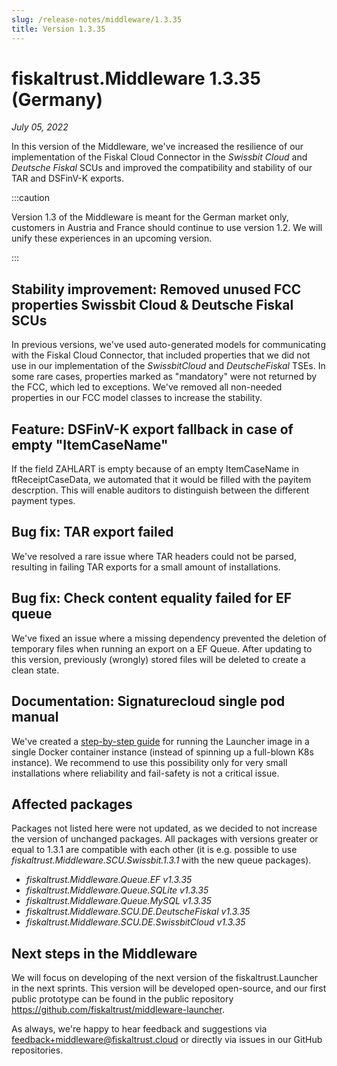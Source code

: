 ```yaml
---
slug: /release-notes/middleware/1.3.35
title: Version 1.3.35
---
```


# fiskaltrust.Middleware 1.3.35 (Germany)
_July 05, 2022_

In this version of the Middleware, we've increased the resilience of our implementation of the Fiskal Cloud Connector in the _Swissbit Cloud_ and _Deutsche Fiskal_ SCUs and improved the compatibility and stability of our TAR and DSFinV-K exports.

:::caution

Version 1.3 of the Middleware is meant for the German market only, customers in Austria and France should continue to use version 1.2. We will unify these experiences in an upcoming version.

:::

## Stability improvement: Removed unused FCC properties Swissbit Cloud & Deutsche Fiskal SCUs
In previous versions, we've used auto-generated models for communicating with the Fiskal Cloud Connector, that included properties that we did not use in our implementation of the _SwissbitCloud_ and _DeutscheFiskal_ TSEs. In some rare cases, properties marked as "mandatory" were not returned by the FCC, which led to exceptions. We've removed all non-needed properties in our FCC model classes to increase the stability.

## Feature:  DSFinV-K export fallback in case of empty "ItemCaseName"
If the field ZAHLART is empty because of an empty ItemCaseName in ftReceiptCaseData, we automated that it would be filled with the payitem descrption. This will enable auditors to distinguish between the different payment types.

## Bug fix: TAR export failed
We've resolved a rare issue where TAR headers could not be parsed, resulting in failing TAR exports for a small amount of installations. 

## Bug fix: Check content equality failed for EF queue
We've fixed an issue where a missing dependency prevented the deletion of temporary files when running an export on a EF Queue. After updating to this version, previously (wrongly) stored files will be deleted to create a clean state.

## Documentation: Signaturecloud single pod manual
We've created a [step-by-step guide](https://github.com/fiskaltrust/product-de-bring-your-own-datacenter/blob/master/howto-single-instance.md) for running the Launcher image in a single Docker container instance (instead of spinning up a full-blown K8s instance). We recommend to use this possibility only for very small installations where reliability and fail-safety is not a critical issue.

## Affected packages
Packages not listed here were not updated, as we decided to not increase the version of unchanged packages. All packages with versions greater or equal to 1.3.1 are compatible with each other (it is e.g. possible to use _fiskaltrust.Middleware.SCU.Swissbit.1.3.1_ with the new queue packages).

- _fiskaltrust.Middleware.Queue.EF v1.3.35_
- _fiskaltrust.Middleware.Queue.SQLite v1.3.35_
- _fiskaltrust.Middleware.Queue.MySQL v1.3.35_
- _fiskaltrust.Middleware.SCU.DE.DeutscheFiskal v1.3.35_
- _fiskaltrust.Middleware.SCU.DE.SwissbitCloud v1.3.35_


## Next steps in the Middleware
We will focus on developing of the next version of the fiskaltrust.Launcher in the next sprints.
This version will be developed open-source, and our first public prototype can be found in the public repository https://github.com/fiskaltrust/middleware-launcher.

As always, we're happy to hear feedback and suggestions via [feedback+middleware@fiskaltrust.cloud](mailto:feedback+middleware@fiskaltrust.cloud) or directly via issues in our GitHub repositories.
